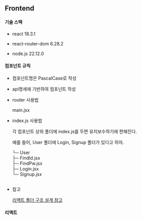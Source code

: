 ## Frontend

#### 기술 스택 

- react 18.3.1

- react-router-dom 6.28.2

- node.js 22.12.0

#### 컴포넌트 규칙

- 컴포넌트명은 PascalCase로 작성

- api명세에 기반하여 컴포넌트 작성

- router 사용법

    main.jsx

- index.js 사용법

    각 컴포넌트 상위 폴더에 index.js를 두면 유지보수하기에 편해진다.

    예를 들어, User 폴더에 Login, Signup 폴더가 있다고 하자.
    
     └─ User               
     ├─ FindId.jsx    
     ├─ FindPw.jsx      
     ├─ Login.jsx     
     └─ Signup.jsx 

    ```jsx
    
    ```

    
- 참고

    [리액트 폴더 구조 설계 참고](https://aierse.tistory.com/4)

#### 리액트  